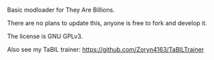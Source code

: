 Basic modloader for They Are Billions. 

There are no plans to update this, anyone is free to fork and develop it.

 The license is GNU GPLv3.

Also see my TaBIL trainer: https://github.com/Zoryn4163/TaBILTrainer